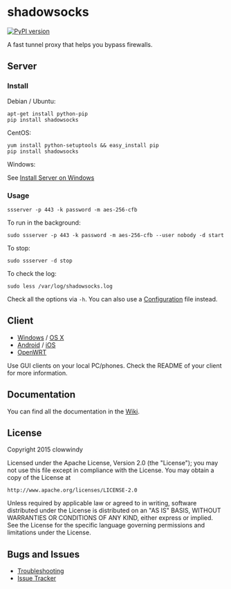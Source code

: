 shadowsocks
===========

[![PyPI version]][PyPI]

A fast tunnel proxy that helps you bypass firewalls.

Server
------

### Install

Debian / Ubuntu:

    apt-get install python-pip
    pip install shadowsocks

CentOS:

    yum install python-setuptools && easy_install pip
    pip install shadowsocks

Windows:

See [Install Server on Windows]

### Usage

    ssserver -p 443 -k password -m aes-256-cfb

To run in the background:

    sudo ssserver -p 443 -k password -m aes-256-cfb --user nobody -d start

To stop:

    sudo ssserver -d stop

To check the log:

    sudo less /var/log/shadowsocks.log

Check all the options via `-h`. You can also use a [Configuration] file
instead.

Client
------

* [Windows] / [OS X]
* [Android] / [iOS]
* [OpenWRT]

Use GUI clients on your local PC/phones. Check the README of your client
for more information.

Documentation
-------------

You can find all the documentation in the [Wiki].

License
-------

Copyright 2015 clowwindy

Licensed under the Apache License, Version 2.0 (the "License"); you may
not use this file except in compliance with the License. You may obtain
a copy of the License at

    http://www.apache.org/licenses/LICENSE-2.0

Unless required by applicable law or agreed to in writing, software
distributed under the License is distributed on an "AS IS" BASIS, WITHOUT
WARRANTIES OR CONDITIONS OF ANY KIND, either express or implied. See the
License for the specific language governing permissions and limitations
under the License.

Bugs and Issues
----------------

* [Troubleshooting]
* [Issue Tracker]



[Android]:           https://github.com/shadowsocks/shadowsocks-android
[Configuration]:     https://github.com/breakwa11/shadowsocks-rss/wiki/Server-Setup
[Debian sid]:        https://packages.debian.org/unstable/python/shadowsocks
[iOS]:               https://github.com/shadowsocks/Potatso
[Issue Tracker]:     https://github.com/breakwa11/shadowsocks/issues?state=open
[Install Server on Windows]: https://github.com/shadowsocks/shadowsocks/wiki/Install-Shadowsocks-Server-on-Windows
[OpenWRT]:           https://github.com/shadowsocks/openwrt-shadowsocks
[OS X]:              https://github.com/shadowsocks/shadowsocks-iOS/wiki/Shadowsocks-for-OSX-Help
[PyPI]:              https://pypi.python.org/pypi/shadowsocks
[PyPI version]:      https://img.shields.io/pypi/v/shadowsocks.svg?style=flat
[Troubleshooting]:   https://github.com/shadowsocks/shadowsocks/wiki/Troubleshooting
[Wiki]:              https://github.com/breakwa11/shadowsocks-rss/wiki
[Windows]:           https://github.com/breakwa11/shadowsocks-csharp
